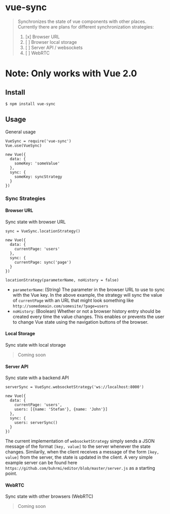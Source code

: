 # vue-sync

> Synchronizes the state of vue components with other places.
> Currently there are plans for different synchronization strategies:
>
> 1. [x] Browser URL 
> 2. [ ] Browser local storage
> 3. [ ] Server API / websockets
> 4. [ ] WebRTC

# Note: Only works with Vue 2.0

## Install

    $ npm install vue-sync
  
## Usage

General usage

    VueSync = require('vue-sync')
    Vue.use(VueSync)
    
    new Vue({
      data: {
        someKey: 'someValue'
      },
      sync: {
        someKey: syncStrategy
      }
    })

### Sync Strategies

#### Browser URL

Sync state with browser URL

    sync = VueSync.locationStrategy()
    
    new Vue({
      data: {
        currentPage: 'users'
      },
      sync: {
        currentPage: sync('page')
      }
    })
    
`locationStrategy(parameterName, noHistory = false)`

* `parameterName`: (String) The parameter in the browser URL to use to sync with the Vue key. In the above example, the strategy will sync the value of `currentPage` with an URL that might look something like `http://somedomain.com/somesite/?page=users`
* `noHistory`: (Boolean) Whether or not a browser history entry should be created every time the value changes. This enables or prevents the user to change Vue state using the navigation buttons of the browser.


#### Local Storage

Sync state with local storage

> Coming soon

#### Server API

Sync state with a backend API

    serverSync = VueSync.websocketStrategy('ws://localhost:8000')
    
    new Vue({
      data: {
        currentPage: 'users',
        users: [{name: 'Stefan'}, {name: 'John'}]
      },
      sync: {
        users: serverSync()
      }
    })

The current implementation of `websocketStrategy` simply sends a JSON message of the format `[key, value]` to the server whenever the state changes. Similarily, when the client receives a message of the form `[key, value]` from the server, the state is updated in the client. A very simple example server can be found here `https://github.com/buhrmi/editor/blob/master/server.js` as a starting point.

#### WebRTC

Sync state with other browsers (WebRTC)

> Coming soon

